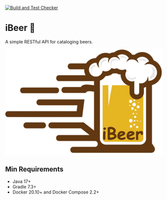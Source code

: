 [![Build and Test Checker](https://github.com/iagopaixao/i-beer/actions/workflows/ci-build-checker.yml/badge.svg)](https://github.com/iagopaixao/i-beer/actions/workflows/ci-build-checker.yml)

# iBeer :beers:

A simple RESTful API for cataloging beers.

![iBeer](docs/ibeer-api-logo.png)

## Min Requirements

- Java 17+
- Gradle 7.3+
- Docker 20.10+ and Docker Compose 2.2+
